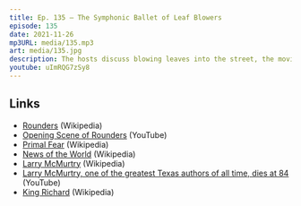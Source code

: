 ```yaml
---
title: Ep. 135 – The Symphonic Ballet of Leaf Blowers
episode: 135
date: 2021-11-26
mp3URL: media/135.mp3
art: media/135.jpg
description: The hosts discuss blowing leaves into the street, the movie Rounders, Edward Norton's performance in Primal Fear, Tom Hanks in News of the World, Dennis wants to live in the Old West (Erik doesn't), Erik played golf on the beach, and Washington politics.
youtube: uImRQG7zSy8
---
```


## Links

- [Rounders](<https://en.wikipedia.org/wiki/Rounders_(film)>) (Wikipedia)
- [Opening Scene of Rounders](https://www.youtube.com/watch?v=YdYQyIJiOyU) (YouTube)
- [Primal Fear](<https://en.wikipedia.org/wiki/Primal_Fear_(film)>) (Wikipedia)
- [News of the World](<https://en.wikipedia.org/wiki/News_of_the_World_(film)>) (Wikipedia)
- [Larry McMurtry](https://en.wikipedia.org/wiki/Larry_McMurtry) (Wikipedia)
- [Larry McMurtry, one of the greatest Texas authors of all time, dies at 84](https://www.youtube.com/watch?v=SdRGAyPLGV4) (YouTube)
- [King Richard](<https://en.wikipedia.org/wiki/King_Richard_(film)>) (Wikipedia)
